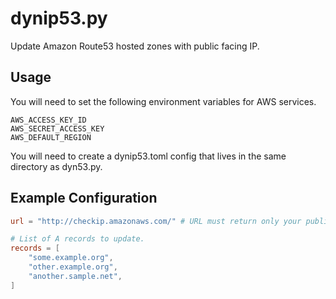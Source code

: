 <!--
 Copyright 2020 Tim Bosse

 Licensed under the Apache License, Version 2.0 (the "License");
 you may not use this file except in compliance with the License.
 You may obtain a copy of the License at

     http://www.apache.org/licenses/LICENSE-2.0

 Unless required by applicable law or agreed to in writing, software
 distributed under the License is distributed on an "AS IS" BASIS,
 WITHOUT WARRANTIES OR CONDITIONS OF ANY KIND, either express or implied.
 See the License for the specific language governing permissions and
 limitations under the License.
-->

# dynip53.py
Update Amazon Route53 hosted zones with public facing IP.

## Usage
You will need to set the following environment variables for AWS services.

```
AWS_ACCESS_KEY_ID
AWS_SECRET_ACCESS_KEY
AWS_DEFAULT_REGION
```

You will need to create a dynip53.toml config that lives in the same directory as dyn53.py.

## Example Configuration
```toml
url = "http://checkip.amazonaws.com/" # URL must return only your public IP address.

# List of A records to update.
records = [
    "some.example.org",
    "other.example.org",
    "another.sample.net",
]
```